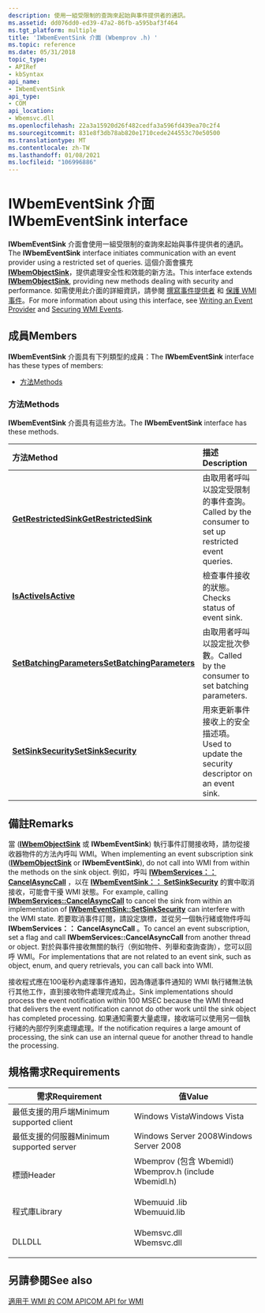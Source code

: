 ```yaml
---
description: 使用一組受限制的查詢來起始與事件提供者的通訊。
ms.assetid: dd076dd0-ed39-47a2-86fb-a595baf3f464
ms.tgt_platform: multiple
title: 'IWbemEventSink 介面 (Wbemprov .h) '
ms.topic: reference
ms.date: 05/31/2018
topic_type:
- APIRef
- kbSyntax
api_name:
- IWbemEventSink
api_type:
- COM
api_location:
- Wbemsvc.dll
ms.openlocfilehash: 22a3a15920d26f482cedfa3a596fd439ea70c2f4
ms.sourcegitcommit: 831e8f3db78ab820e1710cede244553c70e50500
ms.translationtype: MT
ms.contentlocale: zh-TW
ms.lasthandoff: 01/08/2021
ms.locfileid: "106996886"
---
```

# <a name="iwbemeventsink-interface"></a><span data-ttu-id="41e14-103">IWbemEventSink 介面</span><span class="sxs-lookup"><span data-stu-id="41e14-103">IWbemEventSink interface</span></span>

<span data-ttu-id="41e14-104">**IWbemEventSink** 介面會使用一組受限制的查詢來起始與事件提供者的通訊。</span><span class="sxs-lookup"><span data-stu-id="41e14-104">The **IWbemEventSink** interface initiates communication with an event provider using a restricted set of queries.</span></span> <span data-ttu-id="41e14-105">這個介面會擴充 [**IWbemObjectSink**](iwbemobjectsink.md)，提供處理安全性和效能的新方法。</span><span class="sxs-lookup"><span data-stu-id="41e14-105">This interface extends [**IWbemObjectSink**](iwbemobjectsink.md), providing new methods dealing with security and performance.</span></span> <span data-ttu-id="41e14-106">如需使用此介面的詳細資訊，請參閱 [撰寫事件提供者](writing-an-event-provider.md) 和 [保護 WMI 事件](securing-wmi-events.md)。</span><span class="sxs-lookup"><span data-stu-id="41e14-106">For more information about using this interface, see [Writing an Event Provider](writing-an-event-provider.md) and [Securing WMI Events](securing-wmi-events.md).</span></span>

## <a name="members"></a><span data-ttu-id="41e14-107">成員</span><span class="sxs-lookup"><span data-stu-id="41e14-107">Members</span></span>

<span data-ttu-id="41e14-108">**IWbemEventSink** 介面具有下列類型的成員：</span><span class="sxs-lookup"><span data-stu-id="41e14-108">The **IWbemEventSink** interface has these types of members:</span></span>

-   [<span data-ttu-id="41e14-109">方法</span><span class="sxs-lookup"><span data-stu-id="41e14-109">Methods</span></span>](#methods)

### <a name="methods"></a><span data-ttu-id="41e14-110">方法</span><span class="sxs-lookup"><span data-stu-id="41e14-110">Methods</span></span>

<span data-ttu-id="41e14-111">**IWbemEventSink** 介面具有這些方法。</span><span class="sxs-lookup"><span data-stu-id="41e14-111">The **IWbemEventSink** interface has these methods.</span></span>



| <span data-ttu-id="41e14-112">方法</span><span class="sxs-lookup"><span data-stu-id="41e14-112">Method</span></span>                                                                | <span data-ttu-id="41e14-113">描述</span><span class="sxs-lookup"><span data-stu-id="41e14-113">Description</span></span>                                                           |
|:----------------------------------------------------------------------|:----------------------------------------------------------------------|
| [<span data-ttu-id="41e14-114">**GetRestrictedSink**</span><span class="sxs-lookup"><span data-stu-id="41e14-114">**GetRestrictedSink**</span></span>](/windows/desktop/api/Wbemprov/nf-wbemprov-iwbemeventsink-getrestrictedsink)         | <span data-ttu-id="41e14-115">由取用者呼叫以設定受限制的事件查詢。</span><span class="sxs-lookup"><span data-stu-id="41e14-115">Called by the consumer to set up restricted event queries.</span></span><br/> |
| [<span data-ttu-id="41e14-116">**IsActive**</span><span class="sxs-lookup"><span data-stu-id="41e14-116">**IsActive**</span></span>](/windows/desktop/api/Wbemprov/nf-wbemprov-iwbemeventsink-isactive)                           | <span data-ttu-id="41e14-117">檢查事件接收的狀態。</span><span class="sxs-lookup"><span data-stu-id="41e14-117">Checks status of event sink.</span></span><br/>                               |
| [<span data-ttu-id="41e14-118">**SetBatchingParameters**</span><span class="sxs-lookup"><span data-stu-id="41e14-118">**SetBatchingParameters**</span></span>](/windows/desktop/api/Wbemprov/nf-wbemprov-iwbemeventsink-setbatchingparameters) | <span data-ttu-id="41e14-119">由取用者呼叫以設定批次參數。</span><span class="sxs-lookup"><span data-stu-id="41e14-119">Called by the consumer to set batching parameters.</span></span><br/>         |
| [<span data-ttu-id="41e14-120">**SetSinkSecurity**</span><span class="sxs-lookup"><span data-stu-id="41e14-120">**SetSinkSecurity**</span></span>](/windows/desktop/api/Wbemprov/nf-wbemprov-iwbemeventsink-setsinksecurity)             | <span data-ttu-id="41e14-121">用來更新事件接收上的安全描述項。</span><span class="sxs-lookup"><span data-stu-id="41e14-121">Used to update the security descriptor on an event sink.</span></span><br/>   |



 

## <a name="remarks"></a><span data-ttu-id="41e14-122">備註</span><span class="sxs-lookup"><span data-stu-id="41e14-122">Remarks</span></span>

<span data-ttu-id="41e14-123">當 ([**IWbemObjectSink**](iwbemobjectsink.md) 或 **IWbemEventSink**) 執行事件訂閱接收時，請勿從接收器物件的方法內呼叫 WMI。</span><span class="sxs-lookup"><span data-stu-id="41e14-123">When implementing an event subscription sink ([**IWbemObjectSink**](iwbemobjectsink.md) or **IWbemEventSink**), do not call into WMI from within the methods on the sink object.</span></span> <span data-ttu-id="41e14-124">例如，呼叫 [**IWbemServices：： CancelAsyncCall**](/windows/desktop/api/WbemCli/nf-wbemcli-iwbemservices-cancelasynccall) ，以在 [**IWbemEventSink：： SetSinkSecurity**](/windows/desktop/api/Wbemprov/nf-wbemprov-iwbemeventsink-setsinksecurity) 的實中取消接收，可能會干擾 WMI 狀態。</span><span class="sxs-lookup"><span data-stu-id="41e14-124">For example, calling [**IWbemServices::CancelAsyncCall**](/windows/desktop/api/WbemCli/nf-wbemcli-iwbemservices-cancelasynccall) to cancel the sink from within an implementation of [**IWbemEventSink::SetSinkSecurity**](/windows/desktop/api/Wbemprov/nf-wbemprov-iwbemeventsink-setsinksecurity) can interfere with the WMI state.</span></span> <span data-ttu-id="41e14-125">若要取消事件訂閱，請設定旗標，並從另一個執行緒或物件呼叫 **IWbemServices：： CancelAsyncCall** 。</span><span class="sxs-lookup"><span data-stu-id="41e14-125">To cancel an event subscription, set a flag and call **IWbemServices::CancelAsyncCall** from another thread or object.</span></span> <span data-ttu-id="41e14-126">對於與事件接收無關的執行（例如物件、列舉和查詢查詢），您可以回呼 WMI。</span><span class="sxs-lookup"><span data-stu-id="41e14-126">For implementations that are not related to an event sink, such as object, enum, and query retrievals, you can call back into WMI.</span></span>

<span data-ttu-id="41e14-127">接收程式應在100毫秒內處理事件通知，因為傳遞事件通知的 WMI 執行緒無法執行其他工作，直到接收物件處理完成為止。</span><span class="sxs-lookup"><span data-stu-id="41e14-127">Sink implementations should process the event notification within 100 MSEC because the WMI thread that delivers the event notification cannot do other work until the sink object has completed processing.</span></span> <span data-ttu-id="41e14-128">如果通知需要大量處理，接收端可以使用另一個執行緒的內部佇列來處理處理。</span><span class="sxs-lookup"><span data-stu-id="41e14-128">If the notification requires a large amount of processing, the sink can use an internal queue for another thread to handle the processing.</span></span>

## <a name="requirements"></a><span data-ttu-id="41e14-129">規格需求</span><span class="sxs-lookup"><span data-stu-id="41e14-129">Requirements</span></span>



| <span data-ttu-id="41e14-130">需求</span><span class="sxs-lookup"><span data-stu-id="41e14-130">Requirement</span></span> | <span data-ttu-id="41e14-131">值</span><span class="sxs-lookup"><span data-stu-id="41e14-131">Value</span></span> |
|-------------------------------------|-----------------------------------------------------------------------------------------------------------|
| <span data-ttu-id="41e14-132">最低支援的用戶端</span><span class="sxs-lookup"><span data-stu-id="41e14-132">Minimum supported client</span></span><br/> | <span data-ttu-id="41e14-133">Windows Vista</span><span class="sxs-lookup"><span data-stu-id="41e14-133">Windows Vista</span></span><br/>                                                                                  |
| <span data-ttu-id="41e14-134">最低支援的伺服器</span><span class="sxs-lookup"><span data-stu-id="41e14-134">Minimum supported server</span></span><br/> | <span data-ttu-id="41e14-135">Windows Server 2008</span><span class="sxs-lookup"><span data-stu-id="41e14-135">Windows Server 2008</span></span><br/>                                                                            |
| <span data-ttu-id="41e14-136">標頭</span><span class="sxs-lookup"><span data-stu-id="41e14-136">Header</span></span><br/>                   | <dl> <span data-ttu-id="41e14-137"><dt>Wbemprov (包含 Wbemidl) </dt></span><span class="sxs-lookup"><span data-stu-id="41e14-137"><dt>Wbemprov.h (include Wbemidl.h)</dt></span></span> </dl> |
| <span data-ttu-id="41e14-138">程式庫</span><span class="sxs-lookup"><span data-stu-id="41e14-138">Library</span></span><br/>                  | <dl> <span data-ttu-id="41e14-139"><dt>Wbemuuid .lib</dt></span><span class="sxs-lookup"><span data-stu-id="41e14-139"><dt>Wbemuuid.lib</dt></span></span> </dl>                   |
| <span data-ttu-id="41e14-140">DLL</span><span class="sxs-lookup"><span data-stu-id="41e14-140">DLL</span></span><br/>                      | <dl> <span data-ttu-id="41e14-141"><dt>Wbemsvc.dll</dt></span><span class="sxs-lookup"><span data-stu-id="41e14-141"><dt>Wbemsvc.dll</dt></span></span> </dl>                    |



## <a name="see-also"></a><span data-ttu-id="41e14-142">另請參閱</span><span class="sxs-lookup"><span data-stu-id="41e14-142">See also</span></span>

<dl> <dt>

[<span data-ttu-id="41e14-143">適用于 WMI 的 COM API</span><span class="sxs-lookup"><span data-stu-id="41e14-143">COM API for WMI</span></span>](com-api-for-wmi.md)
</dt> </dl>

 

 




